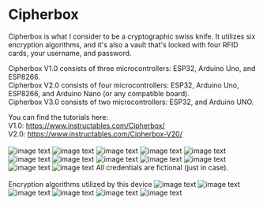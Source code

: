 # Cipherbox
Cipherbox is what I consider to be a cryptographic swiss knife.  It utilizes six encryption algorithms, and it's also a vault that's locked with four RFID cards, your username, and password.

Cipherbox V1.0 consists of three microcontrollers: ESP32, Arduino Uno, and ESP8266.</br>
Cipherbox V2.0 consists of four microcontrollers: ESP32, Arduino Uno, ESP8266, and Arduino Nano (or any compatible board).</br>
Cipherbox V3.0 consists of two microcontrollers: ESP32, and Arduino UNO.

You can find the tutorials here:</br>
V1.0: https://www.instructables.com/Cipherbox/</br>
V2.0: https://www.instructables.com/Cipherbox-V20/
</br></br>
![image text](https://github.com/Northstrix/Cipherbox/blob/main/V2.0/Photos/IMG_20220727_162943_hdr.jpg)
![image text](https://github.com/Northstrix/Cipherbox/blob/main/V2.0/Photos/IMG_20220727_161226_hdr.jpg)
![image text](https://github.com/Northstrix/Cipherbox/blob/main/V1.0/Photos/IMG_20220705_134128.jpg)
![image text](https://github.com/Northstrix/Cipherbox/blob/main/V1.0/Photos/IMG_20220705_142917_hdr.jpg)
![image text](https://github.com/Northstrix/Cipherbox/blob/main/V1.0/Photos/IMG_20220705_144723_hdr.jpg)
![image text](https://github.com/Northstrix/Cipherbox/blob/main/V1.0/Photos/IMG_20220705_153755_hdr.jpg)
![image text](https://github.com/Northstrix/Cipherbox/blob/main/V1.0/Photos/IMG_20220705_154006_hdr.jpg)
![image text](https://github.com/Northstrix/Cipherbox/blob/main/V1.0/Photos/IMG_20220705_154109_hdr.jpg)
![image text](https://github.com/Northstrix/Cipherbox/blob/main/V1.0/Photos/IMG_20220705_154343_hdr.jpg)
![image text](https://github.com/Northstrix/Cipherbox/blob/main/V1.0/Photos/IMG_20220705_154448_hdr.jpg)
![image text](https://github.com/Northstrix/Cipherbox/blob/main/V1.0/Photos/IMG_20220705_154756_hdr.jpg)
![image text](https://github.com/Northstrix/Cipherbox/blob/main/V1.0/Photos/IMG_20220705_155406_hdr.jpg)
All credentials are fictional (just in case).
</br></br>
Encryption algorithms utilized by this device
![image text](https://github.com/Northstrix/Cipherbox/blob/main/V1.0/Ciphers/BASA.png)
![image text](https://github.com/Northstrix/Cipherbox/blob/main/V1.0/Ciphers/ASA.png)
![image text](https://github.com/Northstrix/Cipherbox/blob/main/V1.0/Ciphers/AS.png)
![image text](https://github.com/Northstrix/Cipherbox/blob/main/V1.0/Ciphers/BS.png)
![image text](https://github.com/Northstrix/Cipherbox/blob/main/V1.0/Ciphers/A.png)
![image text](https://github.com/Northstrix/Cipherbox/blob/main/V1.0/Ciphers/S.png)
